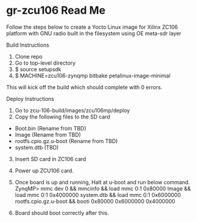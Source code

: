 # gr-zcu106 Read Me

Follow the steps below to create a Yocto Linux image for Xilinx ZC106 platform
with GNU radio built in the filesystem using OE meta-sdr layer

Build Instructions

1. Clone repo
2. Go to top-level directory
3. $ source setupsdk
4. $ MACHINE=zcu106-zynqmp bitbake petalinux-image-minimal

This will kick off the build which should complete with 0 errors.

Deploy Instructions

1. Go to zcu-106-build/images/zcu106mp/deploy
2. Copy the following files to the SD card 
- Boot.bin (Rename from TBD)
- Image    (Rename from TBD)
- rootfs.cpio.gz.u-boot (Rename from TBD)
- system.dtb (TBD)

3. Insert SD card in ZC106 card
4. Power up ZCU106 card.
5. Once board is up and running, Halt at u-boot and run below command.
ZynqMP> mmc dev 0 && mmcinfo && load mmc 0:1 0x80000 Image && load mmc 0:1 0x4000000 system.dtb && load mmc 0:1 0x6000000 rootfs.cpio.gz.u-boot && booti 0x80000 0x6000000 0x4000000

6. Board should boot correctly after this.
